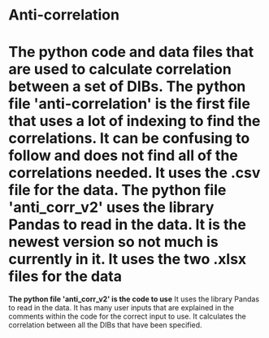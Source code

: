 # Anti-correlation
The python code and data files that are used to calculate correlation between a set of DIBs. 
The python file 'anti-correlation' is the first file that uses a lot of indexing to find the correlations. It can be confusing to follow and does not find all of the correlations needed. It uses the .csv file for the data.
The python file 'anti_corr_v2' uses the library Pandas to read in the data. It is the newest version so not much is currently in it. It uses the two .xlsx files for the data
=======

**The python file 'anti_corr_v2' is the code to use** It uses the library Pandas to read in the data. It has many user inputs that are explained in the comments within the code for the correct input to use. It calculates the correlation between all the DIBs that have been specified.
